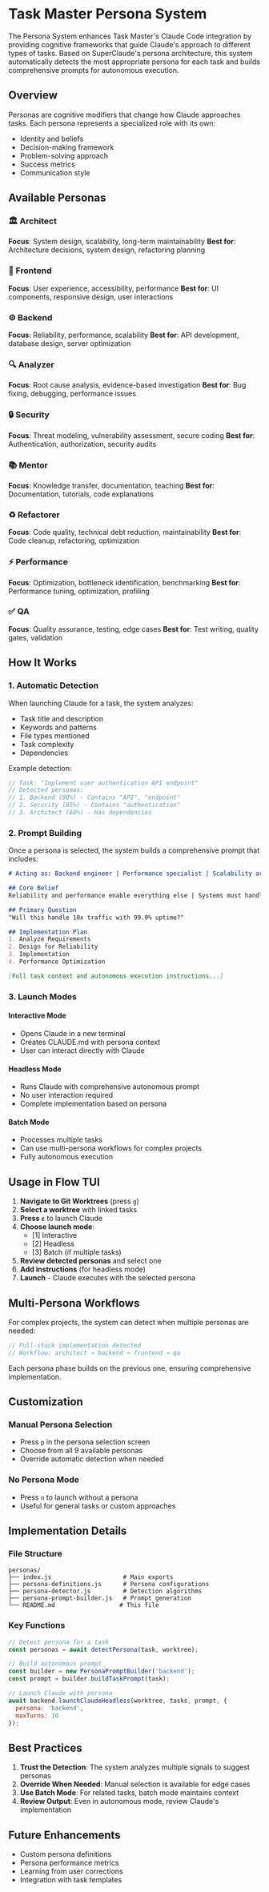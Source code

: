 # Task Master Persona System

The Persona System enhances Task Master's Claude Code integration by providing cognitive frameworks that guide Claude's approach to different types of tasks. Based on SuperClaude's persona architecture, this system automatically detects the most appropriate persona for each task and builds comprehensive prompts for autonomous execution.

## Overview

Personas are cognitive modifiers that change how Claude approaches tasks. Each persona represents a specialized role with its own:
- Identity and beliefs
- Decision-making framework
- Problem-solving approach
- Success metrics
- Communication style

## Available Personas

### 🏛️ Architect
**Focus**: System design, scalability, long-term maintainability
**Best for**: Architecture decisions, system design, refactoring planning

### 🎨 Frontend
**Focus**: User experience, accessibility, performance
**Best for**: UI components, responsive design, user interactions

### ⚙️ Backend
**Focus**: Reliability, performance, scalability
**Best for**: API development, database design, server optimization

### 🔍 Analyzer
**Focus**: Root cause analysis, evidence-based investigation
**Best for**: Bug fixing, debugging, performance issues

### 🔒 Security
**Focus**: Threat modeling, vulnerability assessment, secure coding
**Best for**: Authentication, authorization, security audits

### 📚 Mentor
**Focus**: Knowledge transfer, documentation, teaching
**Best for**: Documentation, tutorials, code explanations

### ♻️ Refactorer
**Focus**: Code quality, technical debt reduction, maintainability
**Best for**: Code cleanup, refactoring, optimization

### ⚡ Performance
**Focus**: Optimization, bottleneck identification, benchmarking
**Best for**: Performance tuning, optimization, profiling

### ✅ QA
**Focus**: Quality assurance, testing, edge cases
**Best for**: Test writing, quality gates, validation

## How It Works

### 1. Automatic Detection

When launching Claude for a task, the system analyzes:
- Task title and description
- Keywords and patterns
- File types mentioned
- Task complexity
- Dependencies

Example detection:
```javascript
// Task: "Implement user authentication API endpoint"
// Detected personas:
// 1. Backend (90%) - Contains "API", "endpoint"
// 2. Security (85%) - Contains "authentication"
// 3. Architect (60%) - Has dependencies
```

### 2. Prompt Building

Once a persona is selected, the system builds a comprehensive prompt that includes:

```markdown
# Acting as: Backend engineer | Performance specialist | Scalability architect

## Core Belief
Reliability and performance enable everything else | Systems must handle scale

## Primary Question
"Will this handle 10x traffic with 99.9% uptime?"

## Implementation Plan
1. Analyze Requirements
2. Design for Reliability
3. Implementation
4. Performance Optimization

[Full task context and autonomous execution instructions...]
```

### 3. Launch Modes

#### Interactive Mode
- Opens Claude in a new terminal
- Creates CLAUDE.md with persona context
- User can interact directly with Claude

#### Headless Mode
- Runs Claude with comprehensive autonomous prompt
- No user interaction required
- Complete implementation based on persona

#### Batch Mode
- Processes multiple tasks
- Can use multi-persona workflows for complex projects
- Fully autonomous execution

## Usage in Flow TUI

1. **Navigate to Git Worktrees** (press `g`)
2. **Select a worktree** with linked tasks
3. **Press `c`** to launch Claude
4. **Choose launch mode**:
   - [1] Interactive
   - [2] Headless
   - [3] Batch (if multiple tasks)
5. **Review detected personas** and select one
6. **Add instructions** (for headless mode)
7. **Launch** - Claude executes with the selected persona

## Multi-Persona Workflows

For complex projects, the system can detect when multiple personas are needed:

```javascript
// Full-stack implementation detected
// Workflow: architect → backend → frontend → qa
```

Each persona phase builds on the previous one, ensuring comprehensive implementation.

## Customization

### Manual Persona Selection
- Press `p` in the persona selection screen
- Choose from all 9 available personas
- Override automatic detection when needed

### No Persona Mode
- Press `n` to launch without a persona
- Useful for general tasks or custom approaches

## Implementation Details

### File Structure
```
personas/
├── index.js                    # Main exports
├── persona-definitions.js      # Persona configurations
├── persona-detector.js         # Detection algorithms
├── persona-prompt-builder.js   # Prompt generation
└── README.md                  # This file
```

### Key Functions

```javascript
// Detect persona for a task
const personas = await detectPersona(task, worktree);

// Build autonomous prompt
const builder = new PersonaPromptBuilder('backend');
const prompt = builder.buildTaskPrompt(task);

// Launch Claude with persona
await backend.launchClaudeHeadless(worktree, tasks, prompt, {
  persona: 'backend',
  maxTurns: 10
});
```

## Best Practices

1. **Trust the Detection**: The system analyzes multiple signals to suggest personas
2. **Override When Needed**: Manual selection is available for edge cases
3. **Use Batch Mode**: For related tasks, batch mode maintains context
4. **Review Output**: Even in autonomous mode, review Claude's implementation

## Future Enhancements

- Custom persona definitions
- Persona performance metrics
- Learning from user corrections
- Integration with task templates 